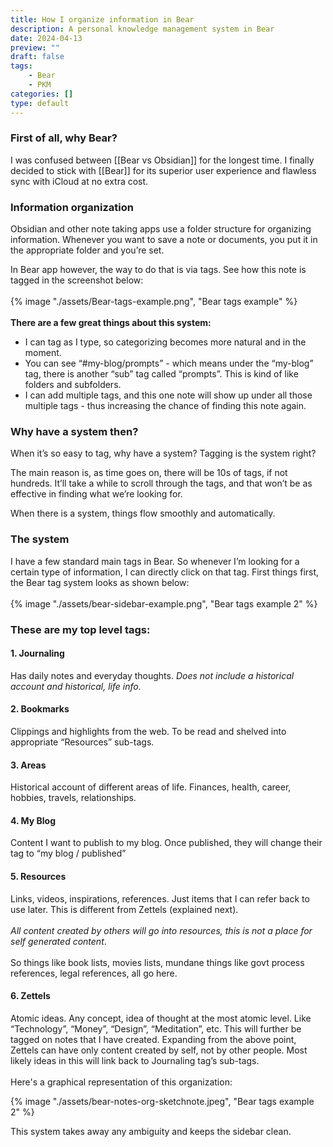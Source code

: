 ```yaml
---
title: How I organize information in Bear
description: A personal knowledge management system in Bear
date: 2024-04-13
preview: ""
draft: false
tags:
    - Bear
    - PKM
categories: []
type: default
---
```



### First of all, why Bear?
I was confused between [[Bear vs Obsidian]] for the longest time. I finally decided to stick with [[Bear]] for its superior user experience and flawless sync with iCloud at no extra cost.

### Information organization
Obsidian and other note taking apps use a folder structure for organizing information. Whenever you want to save a note or documents, you put it in the appropriate folder and you’re set. 

In Bear app however, the way to do that is via tags. See how this note is tagged in the screenshot below: \
\
{% image "./assets/Bear-tags-example.png", "Bear tags example" %}
\
\
**There are a few great things about this system:**
- I can tag as I type, so categorizing becomes more natural and in the moment. 
- You can see “#my-blog/prompts” - which means under the “my-blog” tag, there is another “sub” tag called “prompts”. This is kind of like folders and subfolders.
- I can add multiple tags, and this one note will show up under all those multiple tags - thus increasing the chance of finding this note again. 

### Why have a system then?
When it’s so easy to tag, why have a system? Tagging is the system right?

The main reason is, as time goes on, there will be 10s of tags, if not hundreds. It’ll take a while to scroll through the tags, and that won’t be as effective in finding what we’re looking for.

When there is a system, things flow smoothly and automatically.

### The system
I have a few standard main tags in Bear. So whenever I’m looking for a certain type of information, I can directly click on that tag. First things first, the Bear tag system looks as shown below: \
\
{% image "./assets/bear-sidebar-example.png", "Bear tags example 2" %}

### These are my top level tags:

#### 1. Journaling
Has daily notes and everyday thoughts. *Does not include a historical account and historical, life info.*

#### 2. Bookmarks
Clippings and highlights from the web. To be read and shelved into appropriate “Resources” sub-tags. 

#### 3. Areas
Historical account of different areas of life. Finances, health, career, hobbies, travels, relationships.

#### 4. My Blog
Content I want to publish to my blog. Once published, they will change their tag to “my blog / published”

#### 5. Resources
Links, videos, inspirations, references. Just items that I can refer back to use later. This is different from Zettels (explained next).  \
\
*All content created by others will go into resources, this is not a place for self generated content*. \
\
So things like book lists, movies lists, mundane things like govt process references, legal references, all go here. 

#### 6. Zettels
Atomic ideas. Any concept, idea of thought at the most atomic level. Like “Technology”, “Money”, “Design”, “Meditation”, etc. This will further be tagged on notes that I have created. Expanding from the above point, Zettels can have only content created by self, not by other people. Most likely ideas in this will link back to Journaling tag’s sub-tags. \
\
Here's a graphical representation of this organization: 

{% image "./assets/bear-notes-org-sketchnote.jpeg", "Bear tags example 2" %}

This system takes away any ambiguity and keeps the sidebar clean. 